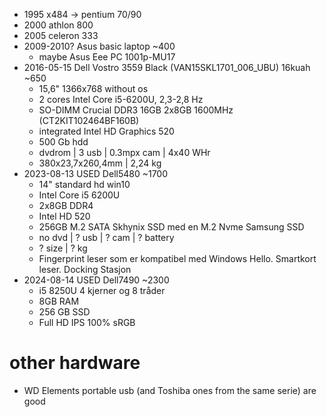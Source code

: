 * 1995 x484 -> pentium 70/90
* 2000 athlon 800
* 2005 celeron 333
* 2009-2010? Asus basic laptop ~400
  * maybe Asus Eee PC 1001p-MU17
* 2016-05-15 Dell Vostro 3559 Black (VAN15SKL1701_006_UBU) 16kuah ~650
  * 15,6" 1366x768 without os
  * 2 cores Intel Core i5-6200U, 2,3-2,8 Hz
  * SO-DIMM Crucial DDR3 16GB 2x8GB 1600MHz (CT2KIT102464BF160B)
  * integrated Intel HD Graphics 520
  * 500 Gb hdd
  * dvdrom | 3 usb | 0.3mpx cam | 4x40 WHr
  * 380x23,7x260,4mm | 2,24 kg
* 2023-08-13 USED Dell5480 ~1700
  * 14" standard hd win10
  * Intel Core i5 6200U
  * 2x8GB DDR4
  * Intel HD 520
  * 256GB M.2 SATA Skhynix SSD med en M.2 Nvme Samsung SSD
  * no dvd | ? usb | ? cam | ? battery
  * ? size | ? kg
  * Fingerprint leser som er kompatibel med Windows Hello. Smartkort leser. Docking Stasjon
* 2024-08-14 USED Dell7490 ~2300
  * i5 8250U 4 kjerner og 8 tråder
  * 8GB RAM
  * 256 GB SSD
  * Full HD IPS 100% sRGB


# other hardware
* WD Elements portable usb (and Toshiba ones from the same serie) are good
